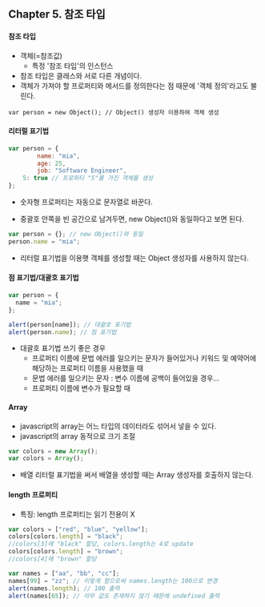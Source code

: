 ## Chapter 5. 참조 타입
#### 참조 타입
* 객체(=참조값)
  * 특정 '참조 타입'의 인스턴스
* 참조 타입은 클래스와 서로 다른 개념이다.
* 객체가 가져야 할 프로퍼티와 메서드를 정의한다는 점 때문에 '객체 정의'라고도 불린다.

```javscript
var person = new Object(); // Object() 생성자 이용하여 객체 생성
```


#### 리터럴 표기법
```javascript
var person = {
		name: "mia",
		age: 25,
		job: "Software Engineer",
    5: true // 프로퍼티 "5"를 가진 객체를 생성
};
```
* 숫자형 프로퍼티는 자동으로 문자열로 바꾼다.

* 중괄호 안쪽을 빈 공간으로 남겨두면, new Object()와 동일하다고 보면 된다.
```javascript
var person = {}; // new Object()와 동일
person.name = "mia";
```
* 리터럴 표기법을 이용햇 객체를 생성할 때는 Object 생성자를 사용하지 않는다.


#### 점 표기법/대괄호 표기법
```javascript
var person = {
  name = "mia";
};

alert(person[name]); // 대괄호 표기법
alert(person.name); // 점 표기법
```
* 대괄호 표기법 쓰기 좋은 경우
  * 프로퍼티 이름에 문법 에러를 일으키는 문자가 들어있거나 키워드 및 예약어에 해당하는 프로퍼티 이름을 사용했을 때
   * 문법 에러를 일으키는 문자 : 변수 이름에 공백이 들어있을 경우...
  * 프로퍼티 이름에 변수가 필요할 때


#### Array
* javascript의 array는 어느 타입의 데이터라도 섞어서 넣을 수 있다.
* javascript의 array 동적으로 크기 조절
```javascript
var colors = new Array();
var colors = Array();
```
* 배열 리터럴 표기법을 써서 배열을 생성할 때는 Array 생성자를 호출하지 않는다.


#### length 프로퍼티
* 특징: length 프로퍼티는 읽기 전용이 X
```javascript
var colors = ["red", "blue", "yellow"];
colors[colors.length] = "black";
//colors[3]에 "black" 할당, colors.length는 4로 update
colors[colors.length] = "brown";
//colors[4]에 "brown" 할당

var names = ["aa", "bb", "cc"];
names[99] = "zz"; // 이렇게 함으로써 names.length는 100으로 변경
alert(names.length); // 100 출력
alert(names[65]); // 아무 값도 존재하지 않기 때문에 undefined 출력
```
